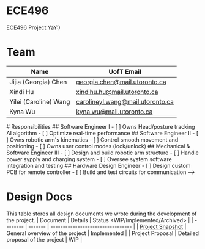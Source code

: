# ECE496
ECE496 Project YaY:)

# Team
| Name                 | UofT Email |
| -------------------- | ---------- |
| Jijia (Georgia) Chen | <georgia.chen@mail.utoronto.ca>|
| Xindi Hu             | <xindihu.hu@mail.utoronto.ca>|
| Yilei (Caroline) Wang | <carolineyl.wang@mail.utoronto.ca>|
| Kyna Wu | <kyna.wu@mail.utoronto.ca>|

<!-->
# Responsibilities

## Software Engineer I
- [ ] Owns Head/posture tracking AI algorithm
- [ ] Optimize real-time performance

## Software Engineer II
- [ ] Owns robotic arm's kinematics
- [ ] Control smooth movement and positioning
- [ ] Owns user control modes (lock/unlock)


## Mechanical & Software Engineer III
- [ ] Design and build robotic arm structure
- [ ] Handle power sypply and charging system
- [ ] Oversee system software integration and testing

## Hardware Design Engineer
- [ ] Design custom PCB for remote controller
- [ ] Build and test circuits for communication
-->
# Design Docs
This table stores all design documents we wrote during the development of the project.
| Document | Details | Status <WIP/Implemented/Archived> |
| -------- | ------- | --------------------------------- |
| [Project Snapshot](Reports/ECE496_Team2025143_Project%20Snapshot.pdf) | General overview of the project | Implemented |
| Project Proposal | Detailed proposal of the project | WIP |




